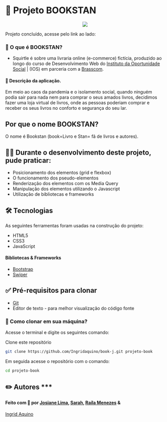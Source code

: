 # 🐢 Projeto BOOKSTAN

<p align="center">
  <img src="./gif/book.gif" />
</p>

Projeto concluído, acesse pelo link ao lado: 



### 🐚  O que é BOOKSTAN?
- Squirtle é sobre uma livraria online (e-commerce) fictícia, produzido ao longo do curso de
Desenvolvimento Web do [Instituto da Oportunidade Social](https://ios.org.br/) | (IOS) em parceria com a [Brasscom](https://brasscom.org.br/).



#### 📝 Descrição da aplicação.
 
Em meio ao caos da pandemia e o isolamento social, quando ninguém podia sair para nada nem para comprar o seus amados livros, decidimos fazer uma loja virtual de livros, onde as pessoas poderiam comprar e receber os seus livros no conforto e segurança do seu lar.


## Por que o nome BOOKSTAN?

O nome é Bookstan (book=Livro e Stan= fã de livros e autores).



## 👩‍💻 Durante o desenvolvimento deste projeto, pude praticar:

- Posicionamento dos elementos (grid e flexbox)
- O funcionamento dos pseudo-elementos
- Renderização dos elementos com os Media Query
- Manipulação dos elementos utilizando o Javascript
- Utilização de bibliotecas e frameworks

## 🛠 Tecnologias

As seguintes ferramentas foram usadas na construção do projeto:

- HTML5
- CSS3
- JavaScript

#### Bibliotecas & Frameworks

- [Bootstrap](https://getbootstrap.com/)
- [Swiper](https://swiperjs.com/)



## ✅ Pré-requisitos para clonar

- [Git](https://git-scm.com)
- Editor de texto - para melhor visualização do código fonte




### 🔁 Como clonar em sua máquina?
Acesse o terminal e digite os seguintes comando:

Clone este repositório
```bash
git clone https://github.com/Ingridaquino/book-j.git projeto-book
```

Em seguida acesse o repositório com o comando:
```bash
cd projeto-book
```


## ✏️ Autores *** 

#### Feito com 💚 por [Josiane Lima](https://github.com/josianelima02), [Sarah](https://github.com/saaahisa), [Raíla Menezes](https://github.com/railamenezes) &
[Ingrid Aquino](https://www.linkedin.com/in/ingrid-aquino-88a8b9147/)





